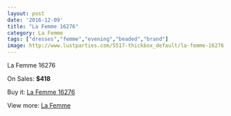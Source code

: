 ```yaml
---
layout: post
date: '2016-12-09'
title: "La Femme 16276"
category: La Femme
tags: ["dresses","femme","evening","beaded","brand"]
image: http://www.lustparties.com/5517-thickbox_default/la-femme-16276.jpg
---
```

La Femme 16276

On Sales: **$418**
<a href="https://www.lustparties.com/en/la-femme/1855-la-femme-16276.html"><amp-img layout="responsive" width="600" height="600" src="//www.lustparties.com/5517-thickbox_default/la-femme-16276.jpg" alt="La Femme 16276 0" /></a>
<a href="https://www.lustparties.com/en/la-femme/1855-la-femme-16276.html"><amp-img layout="responsive" width="600" height="600" src="//www.lustparties.com/5518-thickbox_default/la-femme-16276.jpg" alt="La Femme 16276 1" /></a>

Buy it: [La Femme 16276](https://www.lustparties.com/en/la-femme/1855-la-femme-16276.html "La Femme 16276")

View more: [La Femme](https://www.lustparties.com/en/4-la-femme "La Femme")